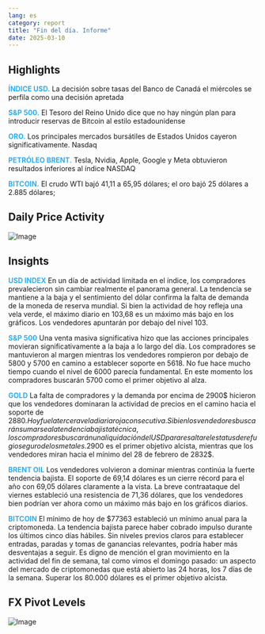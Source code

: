 ```yaml
---
lang: es
category: report
title: "Fin del día. Informe"
date: 2025-03-10
---
```



<h2>Highlights</h2>
<strong style="color: #2caef7;">ÍNDICE USD.</strong> La decisión sobre tasas del Banco de Canadá el miércoles se perfila como una decisión apretada

<strong style="color: #2caef7;">S&P 500.</strong> El Tesoro del Reino Unido dice que no hay ningún plan para introducir reservas de Bitcoin al estilo estadounidense

<strong style="color: #2caef7;">ORO.</strong> Los principales mercados bursátiles de Estados Unidos cayeron significativamente. Nasdaq

<strong style="color: #2caef7;">PETRÓLEO BRENT.</strong> Tesla, Nvidia, Apple, Google y Meta obtuvieron resultados inferiores al índice NASDAQ

<strong style="color: #2caef7;">BITCOIN.</strong> El crudo WTI bajó 41,11 a 65,95 dólares; el oro bajó 25 dólares a 2.885 dólares;



<h2>Daily Price Activity</h2>
<img src="https://markleighedu.github.io/img/Mar-2025/10-Mar-2025/price.jpg" alt="Image"/>

<h2>Insights</h2>
<strong style="color: #2caef7;">USD INDEX</strong> En un día de actividad limitada en el índice, los compradores prevalecieron sin cambiar realmente el panorama general. La tendencia se mantiene a la baja y el sentimiento del dólar confirma la falta de demanda de la moneda de reserva mundial. Si bien la actividad de hoy refleja una vela verde, el máximo diario en 103,68 es un máximo más bajo en los gráficos. Los vendedores apuntarán por debajo del nivel 103.

<strong style="color: #2caef7;">S&P 500</strong> Una venta masiva significativa hizo que las acciones principales movieran significativamente a la baja a lo largo del día. Los compradores se mantuvieron al margen mientras los vendedores rompieron por debajo de 5800 y 5700 en camino a establecer soporte en 5618. No fue hace mucho tiempo cuando el nivel de 6000 parecía fundamental. En este momento los compradores buscarán 5700 como el primer objetivo al alza.

<strong style="color: #2caef7;">GOLD</strong> La falta de compradores y la demanda por encima de 2900$ hicieron que los vendedores dominaran la actividad de precios en el camino hacia el soporte de 2880$. Hoy fue la tercera vela diaria roja consecutiva. Si bien los vendedores buscarán sumarse a la tendencia bajista técnica, los compradores buscarán una liquidación del USD para resaltar el estatus de refugio seguro de los metales. 2900$ es el primer objetivo alcista, mientras que los vendedores miran hacia el mínimo del 28 de febrero de 2832$.

<strong style="color: #2caef7;">BRENT OIL</strong> Los vendedores volvieron a dominar mientras continúa la fuerte tendencia bajista. El soporte de 69,14 dólares es un cierre récord para el año con 69,05 dólares claramente a la vista. La breve contraataque del viernes estableció una resistencia de 71,36 dólares, que los vendedores bien podrían ver ahora como un máximo más bajo en los gráficos diarios.

<strong style="color: #2caef7;">BITCOIN</strong> El mínimo de hoy de $77363 estableció un mínimo anual para la criptomoneda. La tendencia bajista parece haber cobrado impulso durante los últimos cinco días hábiles. Sin niveles previos claros para establecer entradas, paradas y tomas de ganancias relevantes, podría haber más desventajas a seguir. Es digno de mención el gran movimiento en la actividad del fin de semana, tal como vimos el domingo pasado: un aspecto del mercado de criptomonedas que está abierto las 24 horas, los 7 días de la semana. Superar los 80.000 dólares es el primer objetivo alcista.



<h2>FX Pivot Levels</h2>
<img src="https://markleighedu.github.io/img/Mar-2025/10-Mar-2025/pivot.jpg" alt="Image"/>